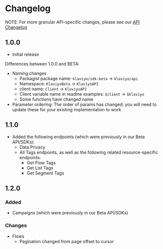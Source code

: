 # Changelog

NOTE: For more granular API-specific changes, please see our [API Changelog](https://developers.klaviyo.com/en/docs/changelog_)

## 1.0.0

  * Initial release

  Differences between 1.0.0 and BETA:

  - Naming changes
    - Packagist package name: `klaviyo/sdk-beta` → `klaviyo/api`
    - Namespace: `KlaviyoBeta` → `KlaviyoAPI`
    - client name: `Client` → `KlaviyoAPI`
    - Client variable name in readme examples: `$client` → `$klaviyo`
    - Some functions have changed name
  - Parameter ordering: The order of params has changed; you will need to update these for your existing implementation to work

## 1.1.0

  - Added the following endpoints (which were previously in our Beta API/SDKs):
    - Data Privacy
    - All Tags endpoints, as well as the following related resource-specific endpoints:
      - Get Flow Tags
      - Get List Tags
      - Get Segment Tags

## 1.2.0

### Added
- Campaigns (which were previously in our Beta API/SDKs)

### Changes
- Flows
    - Pagination changed from page offset to cursor
